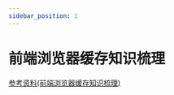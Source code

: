 ```yaml
---
sidebar_position: 1
---
```


# 前端浏览器缓存知识梳理





[参考资料(前端浏览器缓存知识梳理)](https://mp.weixin.qq.com/s/oT6zLXelgGYgbTdqMYoadg)